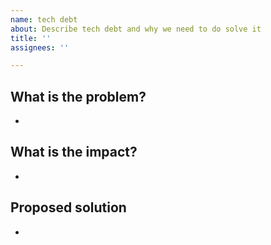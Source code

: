 ```yaml
---
name: tech debt
about: Describe tech debt and why we need to do solve it 
title: ''
assignees: ''

---
```


## What is the problem?	
* 

## What is the impact?
* 

## Proposed solution
* 
